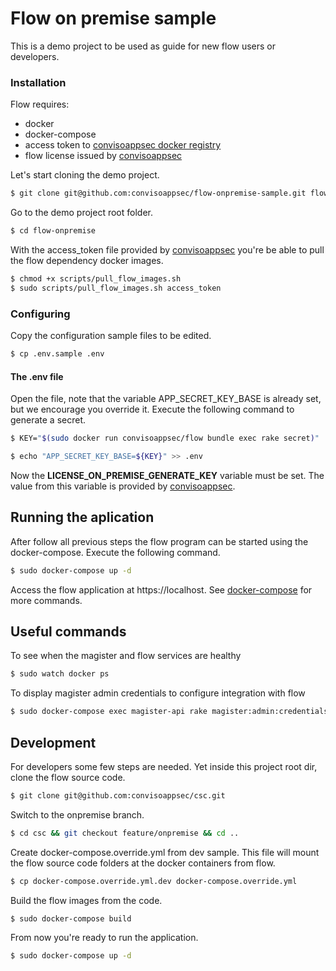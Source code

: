 # Flow on premise sample

This is a demo project to be used as guide for new flow users or developers.

### Installation

Flow requires:
  - docker
  - docker-compose
  - access token to [convisoappsec docker registry]
  - flow license issued by [convisoappsec]


Let's start cloning the demo project.
```sh
$ git clone git@github.com:convisoappsec/flow-onpremise-sample.git flow-onpremise
```
Go to the demo project root folder.
```sh
$ cd flow-onpremise
```
With the access_token file provided by [convisoappsec] you're be able to pull the flow
dependency docker images.
```sh
$ chmod +x scripts/pull_flow_images.sh
$ sudo scripts/pull_flow_images.sh access_token
```
### Configuring
Copy the configuration sample files to be edited.
```sh
$ cp .env.sample .env
```
#### The .env file
Open the file, note that the variable APP_SECRET_KEY_BASE is already set, but we encourage you override it.
Execute the following command to generate a secret.
```sh
$ KEY="$(sudo docker run convisoappsec/flow bundle exec rake secret)"
```
```sh
$ echo "APP_SECRET_KEY_BASE=${KEY}" >> .env
```
Now the __LICENSE_ON_PREMISE_GENERATE_KEY__ variable must be set. The value from this variable is provided by [convisoappsec].

## Running the aplication

After follow all previous steps the flow program can be started using the
docker-compose. Execute the following command.
```sh
$ sudo docker-compose up -d
```
Access the flow application at https://localhost.
See [docker-compose] for more commands.

## Useful commands
To see when the magister and flow services are healthy
```sh
$ sudo watch docker ps
```

To display magister admin credentials to configure integration with flow
```sh
$ sudo docker-compose exec magister-api rake magister:admin:credentials
```

## Development
For developers some few steps are needed.
Yet inside this project root dir, clone the flow source code.
```sh
$ git clone git@github.com:convisoappsec/csc.git
```
Switch to the onpremise branch.
```sh
$ cd csc && git checkout feature/onpremise && cd ..
```
Create docker-compose.override.yml from dev sample. This file will mount the flow source code folders at the docker containers from flow.
```sh
$ cp docker-compose.override.yml.dev docker-compose.override.yml
```
Build the flow images from the code.
```sh
$ sudo docker-compose build
```
From now you're ready to run the application.
```sh
$ sudo docker-compose up -d
```

[docker-compose]: <https://docs.docker.com/compose/>
[docker]: <https://www.docker.com/>
[convisoappsec]: <https://convisoappsec.com/>
[convisoappsec docker registry]:<https://136214147921.dkr.ecr.us-west-2.amazonaws.com>
